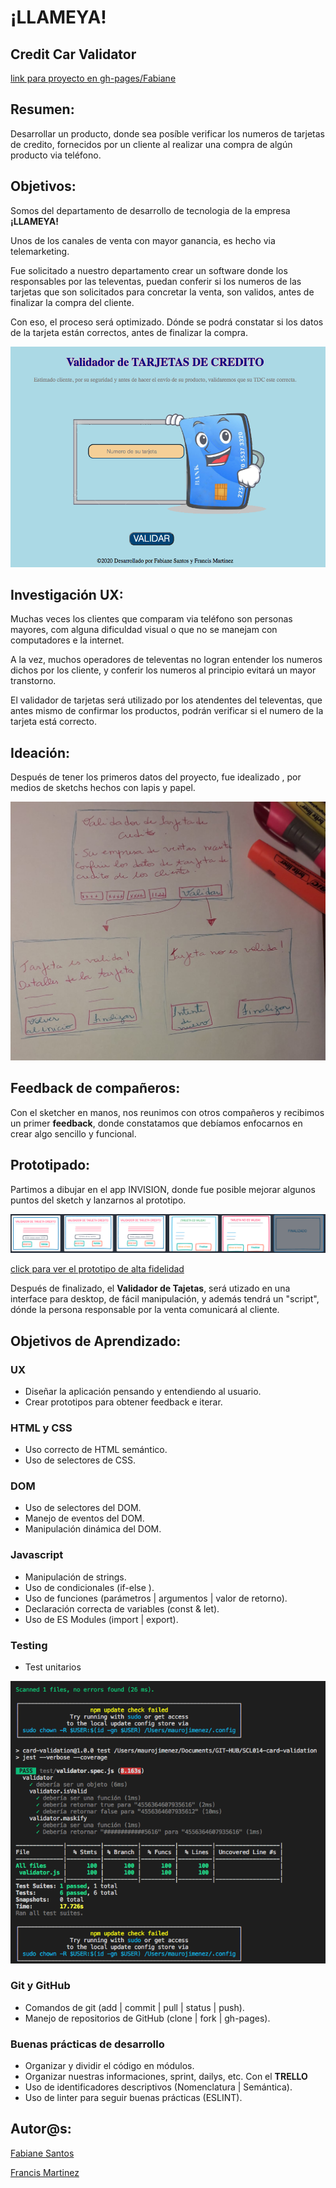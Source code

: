 # ¡LLAMEYA! 
## Credit Car Validator



[link para proyecto en gh-pages/Fabiane](https://fabianesantos.github.io/SCL014-card-validation/src/index.html)

## Resumen:

Desarrollar un producto, donde sea posíble verificar los numeros de tarjetas de credito, fornecidos por un cliente al realizar una compra de algún producto via teléfono.

## Objetivos:

Somos del departamento de desarrollo de tecnologia de la empresa **¡LLAMEYA!**

Unos de los canales de venta con mayor ganancia, es hecho via telemarketing.

Fue solicitado a nuestro departamento crear un software donde los responsables por las televentas, puedan conferir si los numeros de las tarjetas que son solicitados para concretar la venta, son validos, antes de finalizar la compra del cliente.

Con eso, el proceso será optimizado. Dónde se podrá constatar si los datos de la tarjeta están correctos, antes de finalizar la compra.

![foto del proyecto finalizado](./src/img/card-validation.png)

## Investigación UX:

Muchas veces los clientes que comparam via teléfono son personas mayores, com alguna dificuldad visual o que no se manejam con computadores e la internet.

A la vez, muchos operadores de televentas no logran entender los numeros dichos por los cliente, y conferir los numeros al principio evitará un mayor transtorno.

El validador de tarjetas será utilizado por los atendentes del televentas, que antes mismo de confirmar los productos, podrán verificar si el numero de la tarjeta está correcto.

## Ideación:

Después de tener los primeros datos del proyecto, fue idealizado , por medios de sketchs hechos con lapis y papel.

![sketch-Fabiane](./src/img/sketch-Fabiane.png)

<!-- ![sketch-Francis](./src/img/ .png)  -->

## Feedback de compañeros:

Con el sketcher en manos, nos reunimos con otros compañeros y recibimos un primer **feedback**, donde constatamos que debíamos enfocarnos en crear algo sencillo y funcional.

## Prototipado:

Partimos a dibujar en el app INVISION, donde fue posible mejorar algunos puntos del sketch y lanzarnos al prototipo.

![prototipo-baja-fidelidad](./src/img/prototipo-baja-fidelidad.png)


[click para ver el prototipo de alta fidelidad ](https://fabiane291316.invisionapp.com/public/share/QS17P0XYWY#screens/478820722)

Después de finalizado, el **Validador de Tajetas**, será utizado en una interface para desktop, de fácil manipulación, y además tendrá un "script", dónde la persona responsable por la venta comunicará al cliente.

## Objetivos de Aprendizado:

### UX

- Diseñar la aplicación pensando y entendiendo al usuario.
- Crear prototipos para obtener feedback e iterar.

### HTML y CSS

- Uso correcto de HTML semántico.
- Uso de selectores de CSS.

### DOM

- Uso de selectores del DOM.
- Manejo de eventos del DOM.
- Manipulación dinámica del DOM.

### Javascript

- Manipulación de strings.
- Uso de condicionales (if-else ).
- Uso de funciones (parámetros | argumentos | valor de retorno).
- Declaración correcta de variables (const & let).
- Uso de ES Modules (import | export).

### Testing

- Test unitarios


![prototipo-baja-fidelidad](./src/img/testes-unitarios.png)

### Git y GitHub

- Comandos de git (add | commit | pull | status | push).
- Manejo de repositorios de GitHub (clone | fork | gh-pages).

### Buenas prácticas de desarrollo

- Organizar y dividir el código en módulos.
- Organizar nuestras informaciones, sprint, dailys, etc. Con el **TRELLO**
- Uso de identificadores descriptivos (Nomenclatura | Semántica).
- Uso de linter para seguir buenas prácticas (ESLINT).


## Autor@s:

  [Fabiane Santos](https://github.com/FabianeSantos?tab=repositories)
  
  [Francis Martinez](https://github.com/Fran2325)